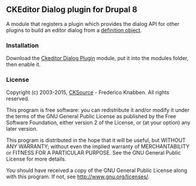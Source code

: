 CKEditor Dialog plugin for Drupal 8
-----------------------------------


A module that registers a plugin which provides the dialog API for other plugins to build an editor dialog from a [definition object](http://docs.ckeditor.com/#!/api/CKEDITOR.dialog.definition).

### Installation

Download the [Ckeditor Dialog Plugin](https://github.com/ol0lll/ckeditor_dialog) module, put it into the modules folder, then enable it.

### License

Copyright (c) 2003-2015, [CKSource](http://cksource.com/) - Frederico Knabben. All rights reserved.

This program is free software: you can redistribute it and/or modify
it under the terms of the GNU General Public License as published by
the Free Software Foundation, either version 2 of the License, or
(at your option) any later version.

This program is distributed in the hope that it will be useful,
but WITHOUT ANY WARRANTY; without even the implied warranty of
MERCHANTABILITY or FITNESS FOR A PARTICULAR PURPOSE.  See the
GNU General Public License for more details.

You should have received a copy of the GNU General Public License
along with this program.  If not, see <http://www.gnu.org/licenses/>.
